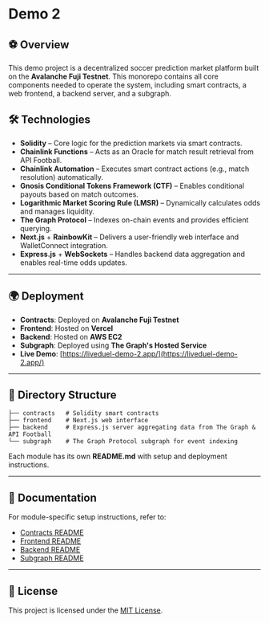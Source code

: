 #                    Demo 2

## ⚽ Overview
This demo project is a decentralized soccer prediction market platform built on the **Avalanche Fuji Testnet**. This monorepo contains all core components needed to operate the system, including smart contracts, a web frontend, a backend server, and a subgraph.

## 🛠 Technologies
- **Solidity** – Core logic for the prediction markets via smart contracts.
- **Chainlink Functions** – Acts as an Oracle for match result retrieval from API Football.
- **Chainlink Automation** – Executes smart contract actions (e.g., match resolution) automatically.
- **Gnosis Conditional Tokens Framework (CTF)** – Enables conditional payouts based on match outcomes.
- **Logarithmic Market Scoring Rule (LMSR)** – Dynamically calculates odds and manages liquidity.
- **The Graph Protocol** – Indexes on-chain events and provides efficient querying.
- **Next.js** + **RainbowKit** – Delivers a user-friendly web interface and WalletConnect integration.
- **Express.js** + **WebSockets** – Handles backend data aggregation and enables real-time odds updates.

---

## 🌍 Deployment
- **Contracts**: Deployed on **Avalanche Fuji Testnet**
- **Frontend**: Hosted on **Vercel**
- **Backend**: Hosted on **AWS EC2**
- **Subgraph**: Deployed using **The Graph's Hosted Service**
- **Live Demo**: [https://liveduel-demo-2.app/](https://liveduel-demo-2.app/)

---

## 📂 Directory Structure
```
├── contracts   # Solidity smart contracts 
├── frontend    # Next.js web interface
├── backend     # Express.js server aggregating data from The Graph & API Football 
└── subgraph    # The Graph Protocol subgraph for event indexing
```
Each module has its own **README.md** with setup and deployment instructions.

---

## 📝 Documentation
For module-specific setup instructions, refer to:
- [Contracts README](./contracts/README.md)
- [Frontend README](./frontend/README.md)
- [Backend README](./backend/README.md)
- [Subgraph README](./subgraph/README.md)

---

## 📄 License
This project is licensed under the [MIT License](LICENSE).

